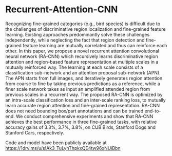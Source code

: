 # Recurrent-Attention-CNN

Recognizing fine-grained categories (e.g., bird species) is difficult due to the challenges of discriminative region localization and fine-grained feature learning. Existing approaches predominantly solve these challenges independently, while neglecting the fact that region detection and fine-grained feature learning are mutually correlated and thus can reinforce each other. In this paper, we propose a novel recurrent attention convolutional neural network (RA-CNN) which recursively learns discriminative region attention and region-based feature representation at multiple scales in a mutually reinforced way. The learning at each scale consists of a classification sub-network and an attention proposal sub-network (APN). The APN starts from full images, and iteratively generates region attention from coarse to fine by taking previous predictions as a reference, while a finer scale network takes as input an amplified attended region from previous scales in a recurrent way. The proposed RA-CNN is optimized by an intra-scale classification loss and an inter-scale ranking loss, to mutually learn accurate region attention and fine-grained representation. RA-CNN does not need bounding box/part annotations and can be trained end-to-end. We conduct comprehensive experiments and show that RA-CNN achieves the best performance in three fine-grained tasks, with relative accuracy gains of $3.3\%$, $3.7\%$, $3.8\%$, on CUB Birds, Stanford Dogs and Stanford Cars, respectively.

Code and model have been publicly available at https://1drv.ms/u/s!Ak3_TuLyhThpkxQE4tw96xNUiBbn
